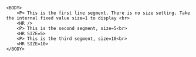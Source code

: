 <HTML>
    <HEAD>
        <title> Gym App Test Website </title>
    </HEAD>

    <BODY>
        <P> This is the first line segment. There is no size setting. Take the internal fixed value size=1 to display <br>
        <HR />
        <P> This is the second segment, size=5<br>
        <HR SIZE=5>
        <P> This is the third segment, size=10<br>
        <HR SIZE=10>
    </BODY>
</HTML>
